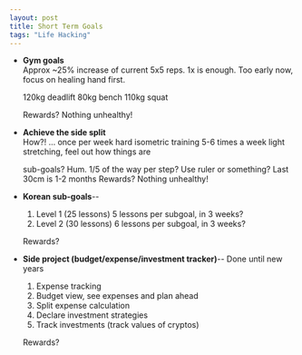 ```yaml
---
layout: post
title: Short Term Goals
tags: "Life Hacking"
---
```


+ **Gym goals**  
    Approx ~25% increase of current 5x5 reps. 1x is enough.
    Too early now, focus on healing hand first.

    120kg deadlift
    80kg bench
    110kg squat

    Rewards? Nothing unhealthy!

+ **Achieve the side split**  
    How?! ...
    once per week hard isometric training
    5-6 times a week light stretching, feel out how things are

    sub-goals? Hum. 1/5 of the way per step? Use ruler or something?
    Last 30cm is 1-2 months
    Rewards? Nothing unhealthy!

+ **Korean sub-goals**--
    1. Level 1 (25 lessons)
        5 lessons per subgoal, in 3 weeks?
    2. Level 2 (30 lessons)
        6 lessons per subgoal, in 3 weeks?

    Rewards?

+ **Side project (budget/expense/investment tracker)**--
    Done until new years

    1. Expense tracking
    2. Budget view, see expenses and plan ahead
    3. Split expense calculation
    4. Declare investment strategies
    5. Track investments (track values of cryptos)

    Rewards?

